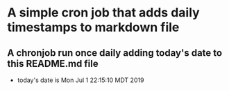 A simple cron job that adds daily timestamps to markdown file
============================================================
## A chronjob run once daily adding today's date to this README.md file
* today's date is Mon Jul  1 22:15:10 MDT 2019

